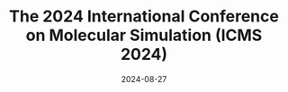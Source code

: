 ---
title: "The 2024 International Conference on Molecular Simulation (ICMS 2024)"
collection: news
permalink: /news/20240827_ICMS2024
date: 2024-08-27
photos: 
  - '/images/news/20240827_ICMS2024/p1.jpg'
  - '/images/news/20240827_ICMS2024/p2.jpg'
  - '/images/news/20240827_ICMS2024/p3.jpg'
description: 'Xian had a blast at the 2024 International Conference on Molecular Simulation (ICMS 2024) in Wuhan! He presented an invited talk titled "Rational Design of Novel Electrolytes Assisted by Molecular Simulation and Machine Learning". The conference was a fantastic opportunity for Xian to rub elbows with some of the big names in the field of molecular simulation. He soaked up a ton of knowledge and even had the thrill of meeting Professor Alexei A. Kornyshev in person for the first time. Xian was over the moon about this encounter, as he has been a long-time admirer of Professor Kornyshev, having devoured many of his articles in the past. It was definitely a highlight of the conference for him!'
---